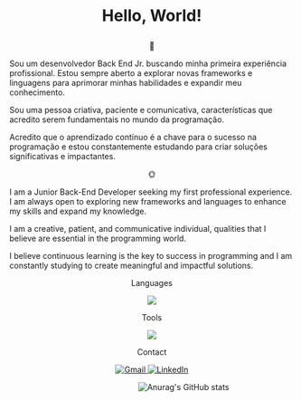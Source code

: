 # <p align="center">Hello, World!</p> 

<p align="center">🚀</p>

Sou um desenvolvedor Back End Jr. buscando minha primeira experiência profissional. Estou sempre aberto a explorar novas frameworks e linguagens para aprimorar minhas habilidades e expandir meu conhecimento.

Sou uma pessoa criativa, paciente e comunicativa, características que acredito serem fundamentais no mundo da programação. 

Acredito que o aprendizado contínuo é a chave para o sucesso na programação e estou constantemente estudando para criar soluções significativas e impactantes.

<p align="center">🌞</p>

I am a Junior Back-End Developer seeking my first professional experience. I am always open to exploring new frameworks and languages to enhance my skills and expand my knowledge.

I am a creative, patient, and communicative individual, qualities that I believe are essential in the programming world. 

I believe continuous learning is the key to success in programming and I am constantly studying to create meaningful and impactful solutions.



<p align="center">Languages</p>

<p align="center">
  <a href="https://skillicons.dev">
    <img src="https://skillicons.dev/icons?i=java,cs,py,postgres,git" />
  </a>
</p>


<p align="center">Tools</p>

<p align="center">
  <a href="https://skillicons.dev">
    <img src="https://skillicons.dev/icons?i=idea,vscode,postman,ps,ableton" />
  </a>
</p>

<p align="center">Contact</p>

<p align="center">
  <a href="mailto:casmelo.ms@gmail.com">
    <img src="https://skillicons.dev/icons?i=gmail" alt="Gmail" />
  </a>
  <a href="https://www.linkedin.com/in/casmelo">
    <img src="https://skillicons.dev/icons?i=linkedin" alt="LinkedIn" />
  </a>
</p>


&ensp;&ensp;&ensp;&ensp;&ensp;&ensp;&ensp;&ensp;&ensp;&ensp;&ensp;&ensp;&ensp;&ensp;&ensp;&ensp;&ensp;&ensp;&ensp;&ensp;&ensp;&ensp;&ensp;&ensp;&ensp;&ensp;&ensp;&ensp;&ensp;&ensp;&ensp;&ensp; ![Anurag's GitHub stats](https://github-readme-stats.vercel.app/api?username=cas-melo&theme=vision-friendly-dark&show_icons=true)


